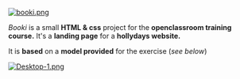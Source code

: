 [![booki.png](https://i.postimg.cc/85QSHz3Q/booki.png)](https://postimg.cc/XZ8mN44Q)


*Booki* is a small **HTML & css** project for the **openclassroom training course.** 
It's a **landing page** for a **hollydays website.**

It is **based** on a **model provided** for the exercise (*see below*)

[![Desktop-1.png](https://i.postimg.cc/Qdm9wRDy/Desktop-1.png)](https://postimg.cc/v41Z62cr)
